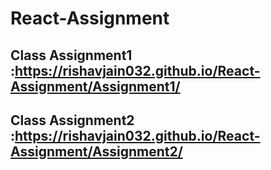 # React-Assignment
## Class Assignment1 :https://rishavjain032.github.io/React-Assignment/Assignment1/
## Class Assignment2 :https://rishavjain032.github.io/React-Assignment/Assignment2/
